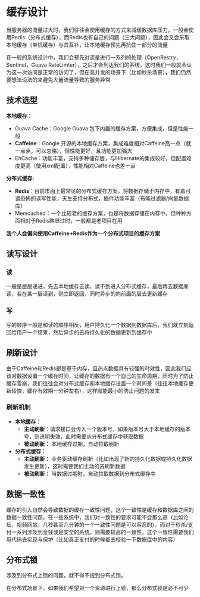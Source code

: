 # 缓存设计

当服务器的流量过大时，我们往往会使用缓存的方式来减缓数据库压力，一般会使用Redis（分布式缓存），而Redis也有自己的问题（三大问题），因此会又会采取本地缓存（单机缓存）与其互补，让本地缓存预先再抗住一部分的流量

在一般的系统设计中，我们会预先对流量进行一系列的处理（OpenRestry，Sentinel，Guava RateLimter），之后才会到达我们的系统，这时我们一般就会认为这一次访问是正常的访问了，但在高并发的场景下（比如秒杀场景），我们仍然要想法设法的来避免大量流量导致的服务异常

## 技术选型

**本地缓存：**
- Guava Cache：Google Guava 包下内置的缓存方案，方便集成，但是性能一般
- **Caffeine**：Google 开源的本地缓存方案，集成难度相对Caffeine高一点（就一点点，可以忽略），但性能更好，且功能更加强大
- EhCache：功能丰富，支持多种储存层，与Hibernate的集成较好，但配置难度更高（使用xml配置），性能相对Caffeine也差一点

**分布式缓存:**
- **Redis**：目前市面上最常见的分布式缓存方案，将数据存储于内存中，有着可谓恐怖的读写性能，天生支持分布式，插件功能丰富（布隆过滤器/向量数据库）
- Memcached：一个比较老的缓存方案，也是将数据存储在内存中，但种种方面相对于Redis略显过时，一般都是老项目在用

**我个人会偏向使用Caffeine+Redis作为一个分布式项目的缓存方案**

## 读写设计

### 读 

一般是层层递进，先去本地缓存去读，读不到进入分布式缓存，最后再去数据库读，若在某一层读到，则立即返回，同时异步的向前面的层去更新缓存

### 写

写的顺序一般是和读的顺序相反，用户持久化一个数据到数据库后，我们就立刻返回给用户一个结果，然后异步的去将持久化的数据更新到缓存中

## 刷新设计

由于Caffeine和Redis都是基于内存，且热点数据具有较强的时效性，因此我们应该对数据设置一个缓存时间，让缓存的数据有一个自己的生命周期，同时为了防止缓存雪崩，我们往往会对分布式缓存和本地缓存设置一个时间差（往往本地缓存更新较快，缓存有效期一分钟左右），这样就能最小的防止问题的发生

### 刷新机制

- **本地缓存：**
  - **主动刷新**：请求接口会传入一个版本号，如果版本号大于本地缓存的版本号，则说明失效，此时需要从分布式缓存中获取数据
  - **被动刷新：** 本地缓存过期，自动拉取刷新
- **分布式缓存：**
  - **主动刷新：** 业务驱动缓存刷新（比如出现了新的持久化数据或持久化数据发生更新），这时需要我们主动的去刷新数据
  - **被动刷新：** 当数据过期时，自动拉取数据到分布式缓存中

## 数据一致性

缓存的引入自然会导致数据的缓存一致性问题，这个一致性是缓存和数据库之间的数据一致性问题，在一些系统中，我们对一致性的要求可能不会那么高（比如论坛，视频网站，几秒甚至几分钟的一个一致性问题是可以容忍的），而对于秒杀/支付一系列涉及到金钱或是安全的系统，则需要较高的一致性，这个一致性需要我们用代码去实现与保护（比如真正支付的时候都去校验一下数据库中的内容）


## 分布式锁

涉及到分布式上锁的问题，就不得不提到分布式锁。

在分布式场景下，如果我们希望对一个资源进行上锁，那么分布式锁是必不可少